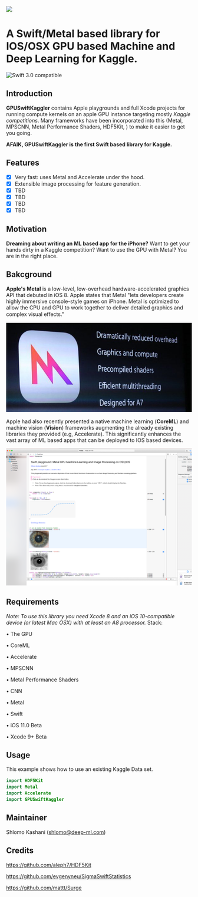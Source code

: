 <img src="https://github.com/QuantScientist/GPUSwiftKaggler/blob/master/swiftkaggler.png" width="300">

# A Swift/Metal based library for IOS/OSX GPU based Machine and Deep Learning for Kaggle.
![Swift 3.0 compatible](https://img.shields.io/badge/Swift-3.0-orange.svg)

## Introduction

**GPUSwiftKaggler** contains Apple playgrounds and full Xcode projects for running compute kernels on an apple GPU instance targeting mostly *Kaggle competitions*. Many frameworks have been incorporated into this (Metal, MPSCNN, Metal Performance Shaders, HDF5Kit, ) to make it easier to get you going.

**AFAIK, GPUSwiftKaggler is the first Swift based library for Kaggle.** 

## Features
- [x] Very fast: uses Metal and Accelerate under the hood. 
- [x] Extensible image processing for feature generation.
- [x] TBD
- [x] TBD
- [x] TBD
- [x] TBD

## Motivation 
**Dreaming about writing an ML based app for the iPhone?** Want to get your hands dirty in a Kaggle competition? Want to use the GPU with Metal? 
You are in the right place. 

## Bakcground 
**Apple's Metal** is a low-level, low-overhead hardware-accelerated graphics API that debuted in iOS 8. Apple states that Metal "lets developers create highly immersive console-style games on iPhone. Metal is optimized to allow the CPU and GPU to work together to deliver detailed graphics and complex visual eﬀects." 

![](metal.jpeg)

Apple had also recently presented a native machine learning (**CoreML**) and machine vision (**Vision**) frameworks augmenting the already existing libraries they provided (e.g, Accelerate). This significantly enhances the vast array of ML based apps that can be deployed to IOS based devices.

![](playground.png)

## Requirements
*Note: To use this library you need Xcode 8 and an iOS 10-compatible device (or latest Mac OSX) with at least an A8 processor.*
Stack:

• The GPU

• CoreML

• Accelerate

• MPSCNN

• Metal Performance Shaders

• CNN

• Metal

• Swift

• iOS 11.0 Beta

• Xcode 9+ Beta


## Usage

This example shows how to use an existing Kaggle Data set.

```swift
import HDF5Kit
import Metal 
import Accelerate
import GPUSwiftKaggler

```


## Maintainer

Shlomo Kashani ([shlomo@deep-ml.com](http://deep-ml.com))


## Credits

https://github.com/aleph7/HDF5Kit

https://github.com/evgenyneu/SigmaSwiftStatistics

https://github.com/mattt/Surge


